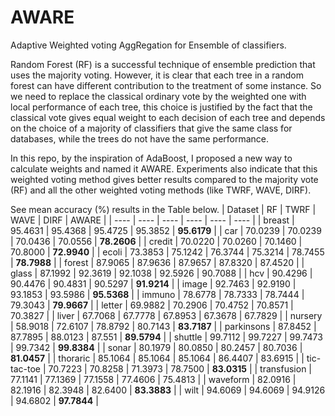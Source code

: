 # AWARE
Adaptive Weighted voting AggRegation for Ensemble of classifiers.

Random Forest (RF) is a successful technique of ensemble prediction that uses the majority voting. 
However, it is clear that each tree in a random forest can have different contribution to the treatment of some instance.
So we need to replace the classical ordinary vote by the weighted one with local performance of each tree, this choice is justified by the fact that
the classical vote gives equal weight to each decision of each tree and depends on the choice of a majority of classifiers that give the same class for databases, 
while the trees do not have the same performance.

In this repo, by the inspiration of AdaBoost, I proposed a new way to calculate weights and named it AWARE. 
Experiments also indicate that this weighted voting method gives better results compared to the majority vote (RF) and 
all the other weighted voting methods (like TWRF, WAVE, DIRF).

See mean accuracy (%) results in the Table below.
| Dataset |  RF  | TWRF | WAVE | DIRF | AWARE |
|  ----   | ---- | ---- | ---- | ---- | ----  |
| breast | 95.4631 |	95.4368 |	95.4725 |	95.3852 | **95.6179** |
| car |	70.0239 |	70.0239 |	70.0436 |	70.0556 |	**78.2606** |
| credit |	70.0220 |	70.0260 |	70.1460 |	70.8000 |	**72.9940** |
| ecoli |	73.3853 |	75.1242 |	76.3744 |	75.3214 |	78.7455 |	**78.7988** |
| forest |	87.9065 |	87.9636 |	87.9657 |	87.8320 |	87.4520 |
| glass |	87.1992 |	92.3619 |	92.1038 |	92.5926 |	90.7088 |
| hcv |	90.4296 |	90.4476 |	90.4831 |	90.5297 |	**91.9214** |
| image |	92.7463 |	92.9190 |	93.1853 |	93.5986 |	**95.5368** |
| immuno |	78.6778 |	78.7333 |	78.7444 |	79.3043 |	**79.9667** |
| letter |	69.9882 |	70.2906 |	70.4752 |	70.8571 |	70.3827 |
| liver |	67.7068 |	67.7778 |	67.8953 |	67.3678 |	67.7829 |
| nursery |	58.9018 |	72.6107 |	78.8792 |	80.7143 |	**83.7187** |
| parkinsons |	87.8452 |	87.7895 |	88.0123 |	87.551 |	**89.5794** |
| shuttle |	99.7112 |	99.7227 |	99.7473 |	99.7342 |	**99.8384** |
| sonar |	80.1979 |	80.0850 |	80.2457 |	80.7036 |	**81.0457** |
| thoraric |	85.1064 |	85.1064 |	85.1064 |	86.4407 |	83.6915 |
| tic-tac-toe |	70.7223 |	70.8258 |	71.3973 |	78.7500 |	**83.0315** |
| transfusion |	77.1141	| 77.1369 |	77.1558 |	77.4606 |	75.4813 |
| waveform |	82.0916 |	82.1916 |	82.3948 |	82.6400 |	**83.3883** |
| wilt |	94.6069 |	94.6069 |	94.9126 |	94.6802 | **97.7844** |
